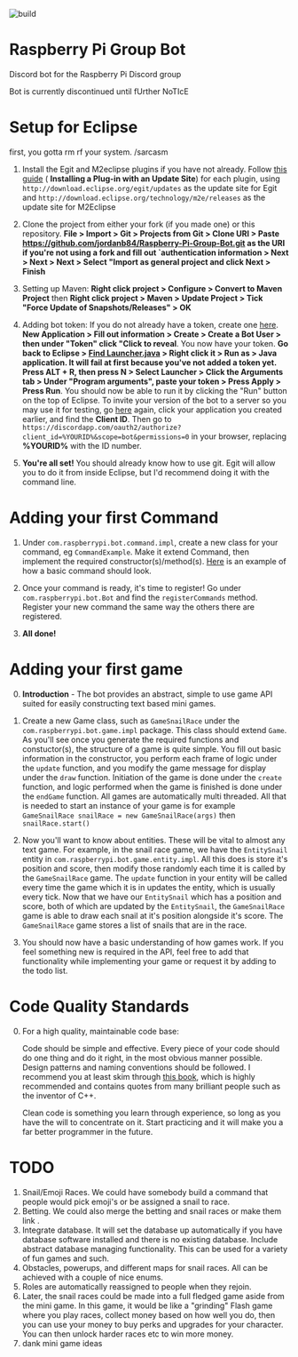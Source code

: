 ![build](https://api.travis-ci.org/jordanb84/Raspberry-Pi-Group-Bot.svg?branch=master)

# Raspberry Pi Group Bot
Discord bot for the Raspberry Pi Discord group

Bot is currently discontinued until fUrther NoTIcE
# Setup for Eclipse
 first, you gotta rm rf your system. /sarcasm
 
1. Install the Egit and M2eclipse plugins if you have not already. Follow [this guide](http://agile.csc.ncsu.edu/SEMaterials/tutorials/install_plugin/index_v35.html) ( **Installing a Plug-in with an Update Site**) for each plugin, using  `http://download.eclipse.org/egit/updates` as the update site for Egit and `http://download.eclipse.org/technology/m2e/releases` as the update site for M2Eclipse

2. Clone the project from either your fork (if you made one) or this repository. **File > Import > Git > Projects from Git > Clone URI > Paste https://github.com/jordanb84/Raspberry-Pi-Group-Bot.git as the URI if you're not using a fork and fill out `authentication information > Next > Next > Next > Select "Import as general project and click Next > Finish**

3. Setting up Maven: **Right click project > Configure > Convert to Maven Project** then **Right click project > Maven > Update Project > Tick "Force Update of Snapshots/Releases" > OK**

4. Adding bot token: If you do not already have a token, create one [here](https://discordapp.com/developers/applications/me). **New Application > Fill out information > Create > Create a Bot User > then under "Token" click "Click to reveal**. You now have your token. **Go back to Eclipse > [Find Launcher.java](http://i.imgur.com/yGu29pj.png) > Right click it > Run as > Java application. It will fail at first because you've not added a token yet. Press ALT + R, then press N > Select Launcher > Click the Arguments tab > Under "Program arguments", paste your token > Press Apply > Press Run**. You should now be able to run it by clicking the "Run" button on the top of Eclipse. To invite your version of the bot to a server so you may use it for testing, go [here](https://discordapp.com/developers/applications/me) again, click your application you created earlier, and find the **Client ID**. Then go to `https://discordapp.com/oauth2/authorize?client_id=%YOURID%&scope=bot&permissions=0` in your browser, replacing **%YOURID%** with the ID number.

5. **You're all set!** You should already know how to use git. Egit will allow you to do it from inside Eclipse, but I'd recommend doing it with the command line.

# Adding your first Command

1. Under `com.raspberrypi.bot.command.impl`, create a new class for your command, eg `CommandExample`. Make it extend Command, then implement the required constructor(s)/method(s). [Here](https://github.com/jordanb84/Raspberry-Pi-Group-Bot/blob/master/src/main/java/com/raspberrypi/bot/command/impl/CommandExample.java) is an example of how a basic command should look.

2. Once your command is ready, it's time to register! Go under `com.raspberrypi.bot.Bot` and find the `registerCommands` method. Register your new command the same way the others there are registered.

3. **All done!**

# Adding your first game

0. **Introduction** - The bot provides an abstract, simple to use game API suited for easily constructing text based mini games.

1. Create a new Game class, such as `GameSnailRace` under the `com.raspberrypi.bot.game.impl` package.
   This class should extend `Game`. As you'll see once you generate the required functions and constuctor(s),
   the structure of a game is quite simple. You fill out basic information in the constructor, you perform each
   frame of logic under the `update` function, and you modify the game message for display under the `draw` function.
   Initiation of the game is done under the `create` function, and logic performed when the game is finished is done
   under the `endGame` function. All games are automatically multi threaded. All that is needed to start an instance
   of your game is for example `GameSnailRace snailRace = new GameSnailRace(args)` then `snailRace.start()`
   
2. Now you'll want to know about entities. These will be vital to almost any text game.
   For example, in the snail race game, we have the `EntitySnail` entity in
   `com.raspberrypi.bot.game.entity.impl`. All this does is store it's
   position and score, then modify those randomly each time it is called
   by the `GameSnailRace` game. The `update` function in your entity
   will be called every time the game which it is in updates the entity,
   which is usually every tick. Now that we have our `EntitySnail` which
   has a position and score, both of which are updated by the `EntitySnail`,
   the `GameSnailRace` game is able to draw each snail at it's position alongside
   it's score. The `GameSnailRace` game stores a list of snails that are in
   the race.

3. You should now have a basic understanding of how games work. If you feel something
   new is required in the API, feel free to add that functionality while implementing
   your game or request it by adding to the todo list. 

# Code Quality Standards

0. For a high quality, maintainable code base:
   
   
   Code should be simple and effective. Every piece of your code
   should do one thing and do it right, in the most obvious
   manner possible. Design patterns and naming conventions
   should be followed. I recommend you at least skim through
   [this book](http://ricardogeek.com/docs/clean_code.pdf),
   which is highly recommended and contains quotes from many
   brilliant people such as the inventor of C++.
   
   Clean code is something you learn through experience, so
   long as you have the will to concentrate on it. Start
   practicing and it will make you a far better programmer
   in the future.

# TODO

1. Snail/Emoji Races. We could have somebody build a command that people would pick emoji's or be assigned a snail to race.
2. Betting. We could also merge the betting and snail races or make them link .
3. Integrate database. It will set the database up automatically if you have database software installed and there is no existing database. Include abstract database managing functionality. This can be used for a variety of fun games and such.
4. Obstacles, powerups, and different maps for snail races. All can be achieved with a couple of nice enums.
5. Roles are automatically reassigned to people when they rejoin.
6. Later, the snail races could be made into a full fledged game aside from the mini game. In this game, it would be like a "grinding" Flash game where you play races, collect money based on how well you do, then you can use your money to buy perks and upgrades for your character. You can then unlock harder races etc to win more money.
7. dank mini game ideas
